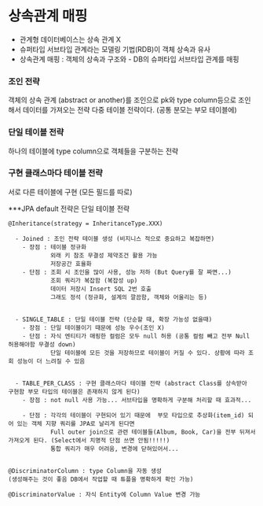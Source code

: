 # 상속관계 매핑

- 관계형 데이터베이스는 상속 관계 X
- 슈퍼타입 서브타입 관계라는 모델링 기법(RDB)이 객체 상속과 유사
- 상속관계 매핑 : 객체의 상속과 구조와 - DB의 슈퍼타입 서브타입 관계를 매핑


### 조인 전략
  객체의 상속 관계 (abstract or another)를 조인으로 pk와 type column등으로 조인해서 데이터를 가져오는 전략
  다중 테이블 전략이다. (공통 분모는 부모 테이블에)

### 단일 테이블 전략
  하나의 테이블에 type column으로 객체들을 구분하는 전략

### 구현 클래스마다 테이블 전략
  서로 다른 테이블에 구현 (모든 필드를 따로)



***JPA default 전략은 단일 테이블 전략


```
@Inheritance(strategy = InheritanceType.XXX)

  - Joined : 조인 전략 테이블 생성 (비지니스 적으로 중요하고 복잡하면)
    - 장점 : 테이블 정규화
            외래 키 참조 무결성 제약조건 활용 가능
            저장공간 효율화
    - 단점 : 조회 시 조인을 많이 사용, 성능 저하 (But Query를 잘 짜면...)
            조회 쿼리가 복잡함 (복잡성 up)
            데이터 저장시 Insert SQL 2번 호출
            그래도 정석 (정규화, 설계의 깔끔함, 객체와 어울리는 등)


  - SINGLE_TABLE : 단일 테이블 전략 (단순할 때, 확장 가능성 없을때)
    - 장점 : 단일 테이블이기 때문에 성능 우수(조인 X)
    - 단점 : 자식 엔티티가 매핑한 컬럼은 모두 null 허용 (공통 컬럼 빼고 전부 Null 허용해야함 무결성 down)
            단일 테이블에 모든 것을 저장하므로 테이블이 커질 수 있다. 상황에 따라 조회 성능이 더 느려질 수 있음


  - TABLE_PER_CLASS : 구현 클래스마다 테이블 전략 (abstract Class를 상속받아 구현함 부모 타입의 테이블은 존재하지 않게 된다)
    - 장점 : not null 사용 가능... 서브타입을 명확하게 구분해 처리할 때 효과적...

    - 단점 : 각각의 테이블이 구현되어 있기 때문에  부모 타입으로 추상화(item_id) 되어 있는 객체 지향 쿼리를 JPA로 날리게 된다면
            Full outer join으로 관련 테이블들(Album, Book, Car)을 전부 뒤져서 가져오게 된다. (Select에서 치명적 단점 쓰면 안됨!!!!!)
            통합 쿼리가 매우 어려움, 변경에 닫혀있어서...


@DiscriminatorColumn : type Column을 자동 생성
(생성해주는 것이 좋음 DB에서 작업할 때 튜플을 명확하게 확인 가능)

@DiscriminatorValue : 자식 Entity에 Column Value 변경 가능

```

